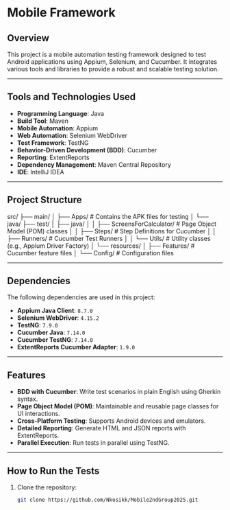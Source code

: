 # Mobile Framework

## Overview
This project is a mobile automation testing framework designed to test Android applications using Appium, Selenium, and Cucumber. It integrates various tools and libraries to provide a robust and scalable testing solution.

---

## Tools and Technologies Used
- **Programming Language**: Java
- **Build Tool**: Maven
- **Mobile Automation**: Appium
- **Web Automation**: Selenium WebDriver
- **Test Framework**: TestNG
- **Behavior-Driven Development (BDD)**: Cucumber
- **Reporting**: ExtentReports
- **Dependency Management**: Maven Central Repository
- **IDE**: IntelliJ IDEA

---

## Project Structure
src/ ├── main/ │ 
    ├── Apps/ # Contains the APK files for testing │ 
    └── java/ 
    ├── test/ 
│ ├── java/
│ │ ├── ScreensForCalculator/ # Page Object Model (POM) classes │ │ ├── Steps/ # Step Definitions for Cucumber │ │ ├── Runners/ # Cucumber Test Runners │ │ └── Utils/ # Utility classes (e.g., Appium Driver Factory) │ └── resources/ │ ├── Features/ # Cucumber feature files │ └── Config/ # Configuration files

---

## Dependencies
The following dependencies are used in this project:

- **Appium Java Client**: `8.7.0`
- **Selenium WebDriver**: `4.15.2`
- **TestNG**: `7.9.0`
- **Cucumber Java**: `7.14.0`
- **Cucumber TestNG**: `7.14.0`
- **ExtentReports Cucumber Adapter**: `1.9.0`

---

## Features
- **BDD with Cucumber**: Write test scenarios in plain English using Gherkin syntax.
- **Page Object Model (POM)**: Maintainable and reusable page classes for UI interactions.
- **Cross-Platform Testing**: Supports Android devices and emulators.
- **Detailed Reporting**: Generate HTML and JSON reports with ExtentReports.
- **Parallel Execution**: Run tests in parallel using TestNG.

---

## How to Run the Tests
1. Clone the repository:
   ```bash
   git clone https://github.com/Nkosikk/Mobile2ndGroup2025.git